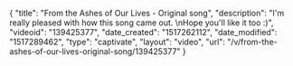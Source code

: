 {
    "title": "From the Ashes of Our Lives - Original song",
    "description": "I'm really pleased with how this song came out. \nHope you'll like it too :)",
    "videoid": "139425377",
    "date_created": "1517262112",
    "date_modified": "1517289462",
    "type": "captivate",
    "layout": "video",
    "url": "\/v\/from-the-ashes-of-our-lives-original-song\/139425377"
}